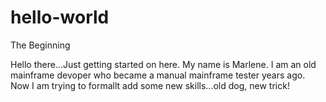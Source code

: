 # hello-world
The Beginning


Hello there...Just getting started on here.  My name is Marlene.  I am an old mainframe devoper who became a manual mainframe tester years ago.  Now I am trying to formallt add some new skills...old dog, new trick!
